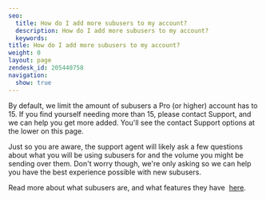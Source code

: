 ```yaml
---
seo:
  title: How do I add more subusers to my account?
  description: How do I add more subusers to my account?
  keywords: 
title: How do I add more subusers to my account?
weight: 0
layout: page
zendesk_id: 205440758
navigation:
  show: true
---
```


By default, we limit the amount of subusers a Pro&nbsp;(or higher) account has to 15. If you find yourself needing more than 15, please contact Support, and we can help you get more added. You'll see the contact Support options at the lower on this page.

Just so you are aware, the support agent will likely ask a few questions about what you will be using&nbsp;subusers&nbsp;for and the volume you might be sending over them. Don't worry though, we're only asking so we can help you have the best experience possible with new subusers.&nbsp;

Read more about what subusers are, and what features they have&nbsp; [here](/hc/en-us/articles/200181918-What-are-Subusers-).

